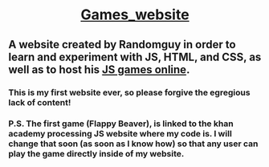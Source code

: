 # <p align = "center"> [Games_website](https://randomguy70.github.io/games_website/) </p>
## A website created by Randomguy in order to learn and experiment with JS, HTML, and CSS, as well as to host his [JS games online](https://randomguy70.github.io/games_website/).
### This is my first website ever, so please forgive the egregious lack of content! 
### P.S. The first game (Flappy Beaver), is linked to the khan academy processing JS website where my code is. I will change that soon (as soon as I know how) so that any user can play the game directly inside of my website.
